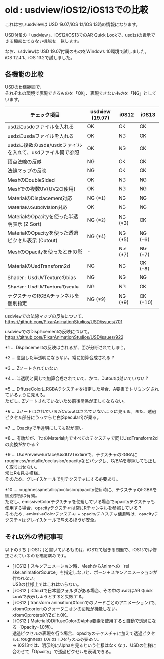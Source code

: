 # old : usdview/iOS12/iOS13での比較

これは古いusdviewは USD 19.07/iOS 12/iOS 13時の情報になります。    


USD付属の「usdview」、iOS12/iOS13でのAR Quick Lookで、usd(z)の表示できる機能とできない機能を一覧します。    

なお、usdviewは USD 19.07付属のものをWindows 10環境で試しました。    
iOS 12.4.1、iOS 13.2で試しました。    

## 各機能の比較

USDの仕様範囲で、    
それぞれの環境で表現できるものを「OK」、表現できないものを「NG」としています。    

|チェック項目|usdview (19.07)|iOS12|iOS13|
|---|---|---|---|
|usdzにusdcファイルを入れる|OK|OK|OK|
|usdzにusdaファイルを入れる|OK|NG|OK|
|usdzに複数のusda/usdcファイルを入れて、usdファイル間で参照|OK|NG|OK|
|頂点法線の反映|NG|OK|OK|
|法線マップの反映|NG|OK|OK|
|MeshのDoubleSided|OK|NG|NG|
|Meshでの複数UV(UV2の使用)|OK|NG|NG|
|MaterialのDisplacement対応|NG (*1)|NG|NG|
|MaterialのSubdivision対応|OK|NG|NG|
|MaterialのOpacityを使った半透明表示 (Z Sort)|NG (*2)|NG (*3)|OK|
|MaterialのOpacityを使った透過ピクセル表示 (Cutout)|NG (*4)|NG (*5)|NG (*6)|
|MeshのOpacityを使ったときの影|-|NG (*7)|NG (*7)|
|MaterialのUsdTransform2d|NG|NG|OK (*8)|
|Shader : UsdUVTextureのbias|NG|NG|NG|
|Shader : UsdUVTextureのscale|NG|NG|OK|
|テクスチャのRGBAチャンネルを個別指定|NG (*9)|NG (*9)|OK (*10)|

usdviewでの法線マップの反映について。    
https://github.com/PixarAnimationStudios/USD/issues/701    

usdviewでのDisplacementの反映について。    
https://github.com/PixarAnimationStudios/USD/issues/922    

*1 ... Displacementの反映はされるが、面が分断されてしまう。     

*2 ... 意図した半透明にならない。常に加算合成される ?    

*3 ... Zソートされていない    

*4 ... 半透明と同じで加算合成されていて、かつ、Cutoutは効いていない ?    

*5 ... DiffuseColorにRGBAテクスチャを指定した場合、A要素でトリミングされているように見える。    
ただし、Zソートされていないため前後関係が正しくならない。    

*6 ... ZソートはされているがCutoutはされていないように見える。また、透過ピクセル部分にうっすらと白(Specular?)が乗る。    

*7 ... Opacityで半透明にしても影が濃い    

*8 ... 有効だが、1つのMaterial内ですべてのテクスチャで同じUsdTransform2dの変換がかかる ?    

*9 ... UsdPreviewSurface/UsdUVTextureで、テクスチャのRGBAにroughness/metallic/occlusion/opacityなどパックし、G/B/Aを参照しても正しく取り出せない。    
常にRを見る模様。    
そのため、グレイスケールで別テクスチャにする必要あり。    

*10 ... roughness/metallic/occlusion/opacity使用時に、テクスチャのRGBAを個別参照は有効。    
ただし、emissiveColorテクスチャを使用している場合でopacityテクスチャも使用する場合、opacityテクスチャは常にRチャンネルを参照している ?    
そのため、emissiveColorテクスチャ + opacityテクスチャ使用時は、opacityテクスチャはグレイスケールで与えるほうが安全。    

## それ以外の特記事項

以下のうち [ iOS12 ]と書いているものは、iOS12で起きる問題で、iOS13では修正されているのを確認済みです。    

* [ iOS12 ] スキンアニメーション時、MeshからAnimへの「rel skel:animationSource」を指定しないと、ボーン＋スキンアニメーションが行われない。    
USDの仕様上ではこれはいらない。     
* [ iOS12 ] iCloudで日本語フォルダがある場合、その中のusdzはAR Quick Lookで表示しようとすると失敗する。
* [ iOS12 ] transform animation(Xformでのノードごとのアニメーション)で、xformOp:orientのクォータニオンの回転が機能しない。    
xformOp:rotateXYZだとOK。    
* [ iOS12 ] MaterialのDiffuseColorのAlpha要素を使用すると自動で透過になる（Opacity=1.0時）。    
透過ピクセルの表現を行う場合、opacityのテクスチャに加えて透過ピクセルにroughness 1.0/ios 1.0を与える必要あり。    
→ iOS13では、明示的にAlphaを見るという仕様はなくなり、USDの仕様に合わせて「Opacity」で透過ピクセルを表現できる。    

